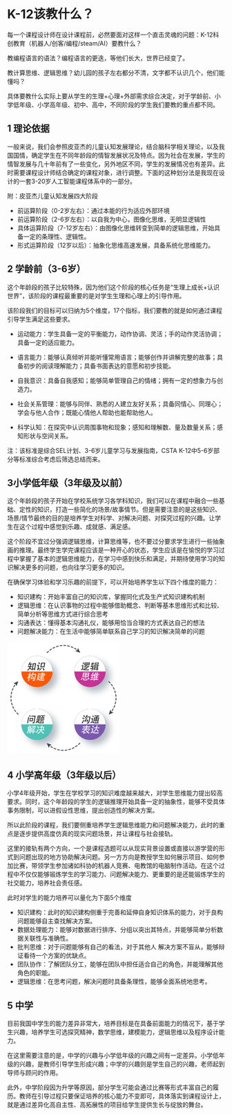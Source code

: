 # K-12该教什么？

每一个课程设计师在设计课程前，必然要面对这样一个直击灵魂的问题：K-12科创教育（机器人/创客/编程/steam/AI）要教什么？

教编程语言的语法？编程语言的更迭，等他们长大，世界已经变了。

教计算思维、逻辑思维？幼儿园的孩子左右都分不清，文字都不认识几个，他们能懂吗？

具体要教什么实际上要从学生的生理+心理+外部需求综合决定，对于学龄前、小学低年级、小学高年级、初中、高中，不同阶段的学生我们要教的重点都不同。

## 1 理论依据

一般来说，我们会参照皮亚杰的儿童认知发展理论，结合脑科学相关理论，以及我国国情，确定学生在不同年龄段的情智发展状况及特点。因为社会在发展，学生的情智发展与几十年前有了一些变化，另外地区不同，学生的发展情况也有差异。此时需要课程设计师结合确定的课程对象，进行调整。下面的这种划分法是我现在设计的一套3-20岁人工智能课程体系中的一部分。

附：皮亚杰儿童认知发展四大阶段

- 前运算阶段（0-2岁左右）：通过本能的行为适应外部环境
- 前运算阶段（2-6岁左右）：以自我为中心，图像化思维，无明显逻辑性
- 具体运算阶段（7-12岁左右）：由图像化思维转变到简单的逻辑思维，开始具备一定的条理性、逻辑性。
- 形式运算阶段（12岁以后）：抽象化思维高速发展，具备系统化思维能力。

## 2 学龄前（3-6岁）

这个年龄段的孩子比较特殊，因为他们这个阶段的核心任务是“生理上成长+认识世界”，该阶段的课程最重要的是对学生生理和心理上的引导作用。

该阶段我们的目标可以归纳为5个维度，17个指标，我们要教的就是如何通过课程引导学生满足这些要求。

- 运动能力：学生具备一定的平衡能力，动作协调、灵活；手的动作灵活协调；具备一定的适应能力。

- 语言能力：能够认真倾听并能听懂常用语言；能够创作并讲解完整的故事；具备初步的阅读理解能力；具备书面表达的意愿和初步技能。
- 自我意识：具备自我感知；能够简单管理自己的情绪；拥有一定的想象力与创造力。
- 社会关系管理：能够与同伴、熟悉的人建立友好关系；具备同情心、同理心；学会与他人合作；既能心情他人帮助也能帮助他人。
- 科学认知：在探究中认识周围事物和现象；感知和理解数、量及数量关系；感知形状与空间关系。

注：该标准是综合SEL计划、3-6岁儿童学习与发展指南，CSTA K-12中5-6岁部分等标准综合考虑后筛选总结而来。

## 3小学低年级（3年级及以前）

这个年龄段的孩子开始在学校系统学习各学科知识，我们可以在课程中融合一些基础、定性的知识，打造一些简化的场景/故事情节。但是需要注意的是这些知识、场景/情节最终的目的是培养学生对科学、对解决问题、对探究过程的兴趣。让学生在这个过程中感觉到乐趣、成就感、满足感。

这个阶段不宜过分强调逻辑思维，计算思维等，也不要过分要求学生进行一些抽象画的推理。最终学生学完课程应该是一种开心的状态，学生应该是在愉悦的学习过程中掌握了基本的逻辑思维能力，在学习中感到快乐和满足，并期待使用学习的知识解决更多的问题，也向往学习更多的知识。

在确保学习体验和学习乐趣的前提下，可以开始培养学生以下四个维度的能力：

- 知识建构：开始丰富自己的知识库，掌握同化式及生产式知识建构机制
- 逻辑思维：在认识事物的过程中能够借助概念、判断等基本思维形式和比较、简单分析等思维方式进行综合思考
- 沟通表达：懂得基本沟通礼仪，能够用恰当合理的方式表达自己的想法
- 问题解决能力：在生活中能够简单联系自己学习的知识解决简单的问题

![image-20200329125541181](TeachWhate.assets/image-20200329125541181.png)



## 4 小学高年级（3年级以后）

小学4年级开始，学生在学校学习的知识难度越来越大，对学生思维能力提出较高要求。同时，这个年龄段的学生的逻辑推理开始具备一定的抽象性，能够不受具体事务限制，可以进假设性思维，提出创造性的解决方案。

所以此阶段的课程，我们要侧重培养学生逻辑思维能力和问题解决能力，此时的重点是逐步提供高度仿真的现实问题场景，并让课程与社会接轨。

这里的接轨有两个方向，一个是课程选题可以从现实背景设置或直接以游学营的形式到问题出现的地方协助解决问题。另一方方向是教授学生如何展示项目、如何参加比赛，带领学生参加诸如科协的机器人竞赛、电教馆的电脑制作活动。在这个过程中不仅仅能够锻炼学生的学习能力、问题解决能力、更重要的是还能锻炼学生的社交能力，培养社会责任感。

此时对学生的能力培养可以量化为下面5个维度

- 知识建构：此时的知识建构侧重于完善和延伸自身知识体系的能力，对于良构问题能够自主查找解决方案。
- 数据处理能力：能够对数据进行排序、分组以突出其特点，并能够简单分析数据关联性与准确性。
- 批判思维：对于问题能够有自己的看法，对于其他人 解决方案不盲从，能够辩证看待一个方案的优缺点。
- 团队协作：了解团队分工，能够在团队中担任适合自己的角色，并能理解其他角色的职能。
- 逻辑思维：在思考问题，解决问题时具备条理性，能够全面系统地思考。



## 5 中学

目前我国中学生的能力差异非常大，培养目标是在具备前面能力的情况下，基于学生兴趣，培养学生可选探究精神，数学思维，建模能力，逻辑思维以及程序设计能力。

在这里需要注意的是，中学的兴趣与小学低年级的兴趣之间有一定差异。小学低年级的兴趣，是教师引导学生形成兴趣；中学的兴趣则是学生自己的兴趣，老师起到导师与顾问的作用。

此外，中学阶段因为升学等原因，部分学生可能会通过比赛等形式丰富自己的履历。教师在引导过程只要保证培养的核心能力不变即可，具体落实到课程设计上，就是通过差异化高自主性、高拓展性的项目给学生提供生长与绽放的舞台。